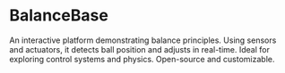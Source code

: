 # BalanceBase
An interactive platform demonstrating balance principles. Using sensors and actuators, it detects ball position and adjusts in real-time. Ideal for exploring control systems and physics. Open-source and customizable.

